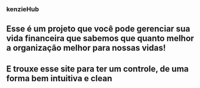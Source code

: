 ### kenzieHub

## Esse é um projeto que você pode gerenciar sua vida financeira que sabemos que quanto melhor a organização melhor para nossas vidas!
## E trouxe esse site para ter um controle, de uma forma bem intuitiva e clean
